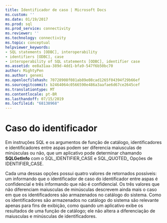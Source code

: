 ```yaml
---
title: Identificador de caso | Microsoft Docs
ms.custom: ''
ms.date: 01/19/2017
ms.prod: sql
ms.prod_service: connectivity
ms.reviewer: ''
ms.technology: connectivity
ms.topic: conceptual
helpviewer_keywords:
- SQL statements [ODBC], interoperability
- identifiers [ODBC], case
- interoperability of SQL statements [ODBC], identifier case
ms.assetid: ee8a31aa-389d-4dd1-bfa9-547f6b50bc70
author: MightyPen
ms.author: genemi
ms.openlocfilehash: 70728908f081ab89e08cad1265f04394f29b66ef
ms.sourcegitcommit: b2464064c0566590e486a3aafae6d67ce2645cef
ms.translationtype: MT
ms.contentlocale: pt-BR
ms.lasthandoff: 07/15/2019
ms.locfileid: "68138968"
---
```

# <a name="identifier-case"></a>Caso do identificador
Em instruções SQL e os argumentos de função de catálogo, identificadores e identificadores entre aspas podem ser diferencia maiusculas de minúsculas ou não, que um aplicativo pode determinar chamando **SQLGetInfo** com o SQL_IDENTIFIER_CASE e SQL_QUOTED_ Opções de IDENTIFIER_CASE.  
  
 Cada uma dessas opções possui quatro valores de retornados possíveis: um informando que o identificador de caso do identificador entre aspas é confidencial e três informando que não é confidencial. Os três valores que não diferenciam maiusculas de minúsculas descrevem ainda mais o caso em que os identificadores são armazenados no catálogo do sistema. Como os identificadores são armazenados no catálogo do sistema são relevante apenas para fins de exibição, como quando um aplicativo exibe os resultados de uma função de catálogo; ele não altera a diferenciação de maiusculas e minúsculas de identificadores.
